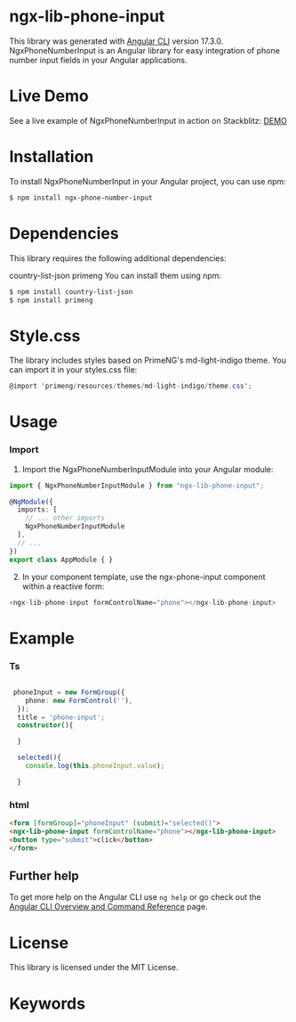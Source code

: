 # ngx-lib-phone-input

This library was generated with [Angular CLI](https://github.com/angular/angular-cli) version 17.3.0.
NgxPhoneNumberInput is an Angular library for easy integration of phone number input fields in your Angular applications.


# Live Demo

See a live example of NgxPhoneNumberInput in action on Stackblitz: [DEMO](https://stackblitz.com/~/github.com/SaqibIqbal9090/ngx_phone_input)

# Installation
To install NgxPhoneNumberInput in your Angular project, you can use npm:

```sh
$ npm install ngx-phone-number-input

```

# Dependencies

This library requires the following additional dependencies:

country-list-json
primeng
You can install them using npm:

```sh
$ npm install country-list-json
$ npm install primeng
```

# Style.css

The library includes styles based on PrimeNG's md-light-indigo theme. You can import it in your styles.css file:

```cs
@import 'primeng/resources/themes/md-light-indigo/theme.css';
```


# Usage
### Import 
1. Import the NgxPhoneNumberInputModule into your Angular module:

```ts
import { NgxPhoneNumberInputModule } from "ngx-lib-phone-input";

@NgModule({
  imports: [
    // ... other imports
    NgxPhoneNumberInputModule
  ],
  // ...
})
export class AppModule { }

```
2. In your component template, use the ngx-phone-input component within a reactive form:
```ts
<ngx-lib-phone-input formControlName="phone"></ngx-lib-phone-input>

```
# Example

### Ts

```  ts

 phoneInput = new FormGroup({
    phone: new FormControl(''),
  });
  title = 'phone-input';
  constructor(){

  }

  selected(){
    console.log(this.phoneInput.value);

  }

  ```

  ### html
  ``` html
  <form [formGroup]="phoneInput" (submit)="selected()">
  <ngx-lib-phone-input formControlName="phone"></ngx-lib-phone-input>
  <button type="submit">click</button>
</form>


```


## Further help

To get more help on the Angular CLI use `ng help` or go check out the [Angular CLI Overview and Command Reference](https://angular.io/cli) page.

# License
This library is licensed under the MIT License.

# Keywords

